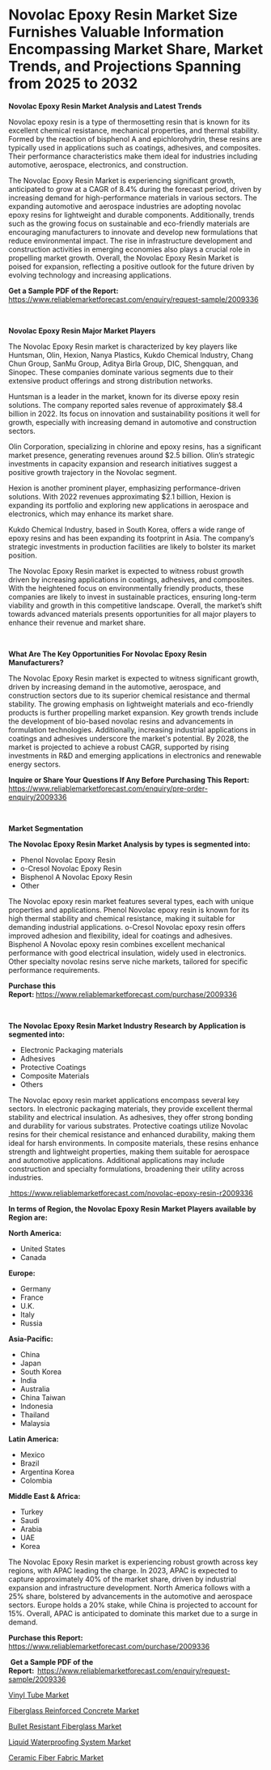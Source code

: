<p><h1>Novolac Epoxy Resin Market Size Furnishes Valuable Information Encompassing Market Share, Market Trends, and Projections Spanning from 2025 to 2032</h1></p><p><strong>Novolac Epoxy Resin Market Analysis and Latest Trends</strong></p>
<p><p>Novolac epoxy resin is a type of thermosetting resin that is known for its excellent chemical resistance, mechanical properties, and thermal stability. Formed by the reaction of bisphenol A and epichlorohydrin, these resins are typically used in applications such as coatings, adhesives, and composites. Their performance characteristics make them ideal for industries including automotive, aerospace, electronics, and construction.</p><p>The Novolac Epoxy Resin Market is experiencing significant growth, anticipated to grow at a CAGR of 8.4% during the forecast period, driven by increasing demand for high-performance materials in various sectors. The expanding automotive and aerospace industries are adopting novolac epoxy resins for lightweight and durable components. Additionally, trends such as the growing focus on sustainable and eco-friendly materials are encouraging manufacturers to innovate and develop new formulations that reduce environmental impact. The rise in infrastructure development and construction activities in emerging economies also plays a crucial role in propelling market growth. Overall, the Novolac Epoxy Resin Market is poised for expansion, reflecting a positive outlook for the future driven by evolving technology and increasing applications.</p></p>
<p><strong>Get a Sample PDF of the Report:&nbsp;</strong> <a href="https://www.reliablemarketforecast.com/enquiry/request-sample/2009336?utm_campaign=1170&utm_medium=2&utm_source=Github&utm_content=ia&utm_term=01042025&utm_id=novolac-epoxy-resin">https://www.reliablemarketforecast.com/enquiry/request-sample/2009336</a></p>
<p>&nbsp;</p>
<p><strong>Novolac Epoxy Resin Major Market Players</strong></p>
<p><p>The Novolac Epoxy Resin market is characterized by key players like Huntsman, Olin, Hexion, Nanya Plastics, Kukdo Chemical Industry, Chang Chun Group, SanMu Group, Aditya Birla Group, DIC, Shengquan, and Sinopec. These companies dominate various segments due to their extensive product offerings and strong distribution networks.</p><p>Huntsman is a leader in the market, known for its diverse epoxy resin solutions. The company reported sales revenue of approximately $8.4 billion in 2022. Its focus on innovation and sustainability positions it well for growth, especially with increasing demand in automotive and construction sectors.</p><p>Olin Corporation, specializing in chlorine and epoxy resins, has a significant market presence, generating revenues around $2.5 billion. Olin’s strategic investments in capacity expansion and research initiatives suggest a positive growth trajectory in the Novolac segment.</p><p>Hexion is another prominent player, emphasizing performance-driven solutions. With 2022 revenues approximating $2.1 billion, Hexion is expanding its portfolio and exploring new applications in aerospace and electronics, which may enhance its market share.</p><p>Kukdo Chemical Industry, based in South Korea, offers a wide range of epoxy resins and has been expanding its footprint in Asia. The company’s strategic investments in production facilities are likely to bolster its market position.</p><p>The Novolac Epoxy Resin market is expected to witness robust growth driven by increasing applications in coatings, adhesives, and composites. With the heightened focus on environmentally friendly products, these companies are likely to invest in sustainable practices, ensuring long-term viability and growth in this competitive landscape. Overall, the market’s shift towards advanced materials presents opportunities for all major players to enhance their revenue and market share.</p></p>
<p>&nbsp;</p>
<p><strong>What Are The Key Opportunities For Novolac Epoxy Resin Manufacturers?</strong></p>
<p><p>The Novolac Epoxy Resin market is expected to witness significant growth, driven by increasing demand in the automotive, aerospace, and construction sectors due to its superior chemical resistance and thermal stability. The growing emphasis on lightweight materials and eco-friendly products is further propelling market expansion. Key growth trends include the development of bio-based novolac resins and advancements in formulation technologies. Additionally, increasing industrial applications in coatings and adhesives underscore the market's potential. By 2028, the market is projected to achieve a robust CAGR, supported by rising investments in R&D and emerging applications in electronics and renewable energy sectors.</p></p>
<p><strong>Inquire or Share Your Questions If Any Before Purchasing This Report:</strong> <a href="https://www.reliablemarketforecast.com/enquiry/pre-order-enquiry/2009336?utm_campaign=1170&utm_medium=2&utm_source=Github&utm_content=ia&utm_term=01042025&utm_id=novolac-epoxy-resin">https://www.reliablemarketforecast.com/enquiry/pre-order-enquiry/2009336</a></p>
<p>&nbsp;</p>
<p><strong>Market Segmentation</strong></p>
<p><strong>The Novolac Epoxy Resin Market Analysis by types is segmented into:</strong></p>
<p><ul><li>Phenol Novolac Epoxy Resin</li><li>o-Cresol Novolac Epoxy Resin</li><li>Bisphenol A Novolac Epoxy Resin</li><li>Other</li></ul></p>
<p><p>The Novolac epoxy resin market features several types, each with unique properties and applications. Phenol Novolac epoxy resin is known for its high thermal stability and chemical resistance, making it suitable for demanding industrial applications. o-Cresol Novolac epoxy resin offers improved adhesion and flexibility, ideal for coatings and adhesives. Bisphenol A Novolac epoxy resin combines excellent mechanical performance with good electrical insulation, widely used in electronics. Other specialty novolac resins serve niche markets, tailored for specific performance requirements.</p></p>
<p><strong>Purchase this Report:&nbsp;</strong><a href="https://www.reliablemarketforecast.com/purchase/2009336?utm_campaign=1170&utm_medium=2&utm_source=Github&utm_content=ia&utm_term=01042025&utm_id=novolac-epoxy-resin">https://www.reliablemarketforecast.com/purchase/2009336</a></p>
<p>&nbsp;</p>
<p><strong>The Novolac Epoxy Resin Market Industry Research by Application is segmented into:</strong></p>
<p><ul><li>Electronic Packaging materials</li><li>Adhesives</li><li>Protective Coatings</li><li>Composite Materials</li><li>Others</li></ul></p>
<p><p>The Novolac epoxy resin market applications encompass several key sectors. In electronic packaging materials, they provide excellent thermal stability and electrical insulation. As adhesives, they offer strong bonding and durability for various substrates. Protective coatings utilize Novolac resins for their chemical resistance and enhanced durability, making them ideal for harsh environments. In composite materials, these resins enhance strength and lightweight properties, making them suitable for aerospace and automotive applications. Additional applications may include construction and specialty formulations, broadening their utility across industries.</p></p>
<p><a href="https://www.reliablemarketforecast.com/novolac-epoxy-resin-r2009336?utm_campaign=1170&utm_medium=2&utm_source=Github&utm_content=ia&utm_term=01042025&utm_id=novolac-epoxy-resin">&nbsp;https://www.reliablemarketforecast.com/novolac-epoxy-resin-r2009336</a></p>
<p><strong>In terms of Region, the Novolac Epoxy Resin Market Players available by Region are:</strong></p>
<p>
    <p> <strong> North America: </strong>
        <ul>
            <li>United States</li>
            <li>Canada</li>
        </ul>
        </p> 
    <p> <strong> Europe: </strong>
        <ul>
            <li>Germany</li>
            <li>France</li>
            <li>U.K.</li>
            <li>Italy</li>
            <li>Russia</li>
        </ul>
        </p> 
    <p> <strong> Asia-Pacific: </strong>
        <ul>
            <li>China</li>
            <li>Japan</li>
            <li>South Korea</li>
            <li>India</li>
            <li>Australia</li>
            <li>China Taiwan</li>
            <li>Indonesia</li>
            <li>Thailand</li>
            <li>Malaysia</li>
        </ul>
        </p> 
    <p> <strong> Latin America: </strong>
        <ul>
            <li>Mexico</li>
            <li>Brazil</li>
            <li>Argentina Korea</li>
            <li>Colombia</li>
        </ul>
        </p> 
    <p> <strong> Middle East & Africa: </strong>
        <ul>
            <li>Turkey</li>
            <li>Saudi</li>
            <li>Arabia</li>
            <li>UAE</li>
            <li>Korea</li>
        </ul>
    </p>
    </p>
<p><p>The Novolac Epoxy Resin market is experiencing robust growth across key regions, with APAC leading the charge. In 2023, APAC is expected to capture approximately 40% of the market share, driven by industrial expansion and infrastructure development. North America follows with a 25% share, bolstered by advancements in the automotive and aerospace sectors. Europe holds a 20% stake, while China is projected to account for 15%. Overall, APAC is anticipated to dominate this market due to a surge in demand.</p></p>
<p><strong>Purchase this Report: </strong><a href="https://www.reliablemarketforecast.com/purchase/2009336?utm_campaign=1170&utm_medium=2&utm_source=Github&utm_content=ia&utm_term=01042025&utm_id=novolac-epoxy-resin">https://www.reliablemarketforecast.com/purchase/2009336</a></p>
<p>&nbsp;<strong>Get a Sample PDF of the Report:&nbsp;&nbsp;</strong><a href="https://www.reliablemarketforecast.com/enquiry/request-sample/2009336?utm_campaign=1170&utm_medium=2&utm_source=Github&utm_content=ia&utm_term=01042025&utm_id=novolac-epoxy-resin">https://www.reliablemarketforecast.com/enquiry/request-sample/2009336</a></p>
<p><strong></strong></p>
<p><p><a href="https://github.com/clemmheisefy/Market-Research-Report-List-1/blob/main/vinyl-tube-market.md?utm_campaign=1170&utm_medium=2&utm_source=Github&utm_content=ia&utm_term=01042025&utm_id=novolac-epoxy-resin">Vinyl Tube Market</a></p><p><a href="https://github.com/steegeneat/Market-Research-Report-List-1/blob/main/fiberglass-reinforced-concrete-market.md?utm_campaign=1170&utm_medium=2&utm_source=Github&utm_content=ia&utm_term=01042025&utm_id=novolac-epoxy-resin">Fiberglass Reinforced Concrete Market</a></p><p><a href="https://github.com/lontohhikma/Market-Research-Report-List-1/blob/main/bullet-resistant-fiberglass-market.md?utm_campaign=1170&utm_medium=2&utm_source=Github&utm_content=ia&utm_term=01042025&utm_id=novolac-epoxy-resin">Bullet Resistant Fiberglass Market</a></p><p><a href="https://github.com/payareganiou/Market-Research-Report-List-1/blob/main/liquid-waterproofing-system-market.md?utm_campaign=1170&utm_medium=2&utm_source=Github&utm_content=ia&utm_term=01042025&utm_id=novolac-epoxy-resin">Liquid Waterproofing System Market</a></p><p><a href="https://github.com/laverkyllozc/Market-Research-Report-List-1/blob/main/ceramic-fiber-fabric-market.md?utm_campaign=1170&utm_medium=2&utm_source=Github&utm_content=ia&utm_term=01042025&utm_id=novolac-epoxy-resin">Ceramic Fiber Fabric Market</a></p></p>